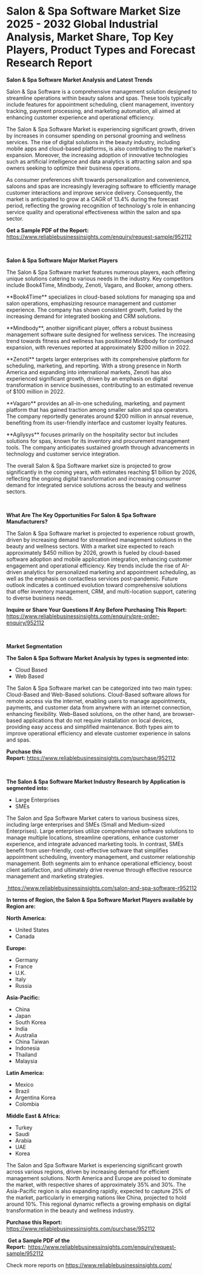 <p><h1>Salon & Spa Software Market Size 2025 - 2032 Global Industrial Analysis, Market Share, Top Key Players, Product Types and Forecast Research Report</h1></p><p><strong>Salon & Spa Software Market Analysis and Latest Trends</strong></p>
<p><p>Salon & Spa Software is a comprehensive management solution designed to streamline operations within beauty salons and spas. These tools typically include features for appointment scheduling, client management, inventory tracking, payment processing, and marketing automation, all aimed at enhancing customer experience and operational efficiency.</p><p>The Salon & Spa Software Market is experiencing significant growth, driven by increases in consumer spending on personal grooming and wellness services. The rise of digital solutions in the beauty industry, including mobile apps and cloud-based platforms, is also contributing to the market's expansion. Moreover, the increasing adoption of innovative technologies such as artificial intelligence and data analytics is attracting salon and spa owners seeking to optimize their business operations.</p><p>As consumer preferences shift towards personalization and convenience, saloons and spas are increasingly leveraging software to efficiently manage customer interactions and improve service delivery. Consequently, the market is anticipated to grow at a CAGR of 13.4% during the forecast period, reflecting the growing recognition of technology's role in enhancing service quality and operational effectiveness within the salon and spa sector.</p></p>
<p><strong>Get a Sample PDF of the Report:&nbsp;</strong> <a href="https://www.reliablebusinessinsights.com/enquiry/request-sample/952112?utm_campaign=2983&utm_medium=2&utm_source=Github&utm_content=ia&utm_term=06032025&utm_id=salon-spa-software">https://www.reliablebusinessinsights.com/enquiry/request-sample/952112</a></p>
<p>&nbsp;</p>
<p><strong>Salon & Spa Software Major Market Players</strong></p>
<p><p>The Salon & Spa Software market features numerous players, each offering unique solutions catering to various needs in the industry. Key competitors include Book4Time, Mindbody, Zenoti, Vagaro, and Booker, among others.</p><p>**Book4Time** specializes in cloud-based solutions for managing spa and salon operations, emphasizing resource management and customer experience. The company has shown consistent growth, fueled by the increasing demand for integrated booking and CRM solutions.</p><p>**Mindbody**, another significant player, offers a robust business management software suite designed for wellness services. The increasing trend towards fitness and wellness has positioned Mindbody for continued expansion, with revenues reported at approximately $200 million in 2022. </p><p>**Zenoti** targets larger enterprises with its comprehensive platform for scheduling, marketing, and reporting. With a strong presence in North America and expanding into international markets, Zenoti has also experienced significant growth, driven by an emphasis on digital transformation in service businesses, contributing to an estimated revenue of $100 million in 2022.</p><p>**Vagaro** provides an all-in-one scheduling, marketing, and payment platform that has gained traction among smaller salon and spa operators. The company reportedly generates around $200 million in annual revenue, benefiting from its user-friendly interface and customer loyalty features.</p><p>**Agilysys** focuses primarily on the hospitality sector but includes solutions for spas, known for its inventory and procurement management tools. The company anticipates sustained growth through advancements in technology and customer service integration.</p><p>The overall Salon & Spa Software market size is projected to grow significantly in the coming years, with estimates reaching $1 billion by 2026, reflecting the ongoing digital transformation and increasing consumer demand for integrated service solutions across the beauty and wellness sectors.</p></p>
<p>&nbsp;</p>
<p><strong>What Are The Key Opportunities For Salon & Spa Software Manufacturers?</strong></p>
<p><p>The Salon & Spa Software market is projected to experience robust growth, driven by increasing demand for streamlined management solutions in the beauty and wellness sectors. With a market size expected to reach approximately $450 million by 2026, growth is fueled by cloud-based software adoption and mobile application integration, enhancing customer engagement and operational efficiency. Key trends include the rise of AI-driven analytics for personalized marketing and appointment scheduling, as well as the emphasis on contactless services post-pandemic. Future outlook indicates a continued evolution toward comprehensive solutions that offer inventory management, CRM, and multi-location support, catering to diverse business needs.</p></p>
<p><strong>Inquire or Share Your Questions If Any Before Purchasing This Report:</strong> <a href="https://www.reliablebusinessinsights.com/enquiry/pre-order-enquiry/952112?utm_campaign=2983&utm_medium=2&utm_source=Github&utm_content=ia&utm_term=06032025&utm_id=salon-spa-software">https://www.reliablebusinessinsights.com/enquiry/pre-order-enquiry/952112</a></p>
<p>&nbsp;</p>
<p><strong>Market Segmentation</strong></p>
<p><strong>The Salon & Spa Software Market Analysis by types is segmented into:</strong></p>
<p><ul><li>Cloud Based</li><li>Web Based</li></ul></p>
<p><p>The Salon & Spa Software market can be categorized into two main types: Cloud-Based and Web-Based solutions. Cloud-Based software allows for remote access via the internet, enabling users to manage appointments, payments, and customer data from anywhere with an internet connection, enhancing flexibility. Web-Based solutions, on the other hand, are browser-based applications that do not require installation on local devices, providing easy access and simplified maintenance. Both types aim to improve operational efficiency and elevate customer experience in salons and spas.</p></p>
<p><strong>Purchase this Report:&nbsp;</strong><a href="https://www.reliablebusinessinsights.com/purchase/952112?utm_campaign=2983&utm_medium=2&utm_source=Github&utm_content=ia&utm_term=06032025&utm_id=salon-spa-software">https://www.reliablebusinessinsights.com/purchase/952112</a></p>
<p>&nbsp;</p>
<p><strong>The Salon & Spa Software Market Industry Research by Application is segmented into:</strong></p>
<p><ul><li>Large Enterprises</li><li>SMEs</li></ul></p>
<p><p>The Salon and Spa Software Market caters to various business sizes, including large enterprises and SMEs (Small and Medium-sized Enterprises). Large enterprises utilize comprehensive software solutions to manage multiple locations, streamline operations, enhance customer experience, and integrate advanced marketing tools. In contrast, SMEs benefit from user-friendly, cost-effective software that simplifies appointment scheduling, inventory management, and customer relationship management. Both segments aim to enhance operational efficiency, boost client satisfaction, and ultimately drive revenue through effective resource management and marketing strategies.</p></p>
<p><a href="https://www.reliablebusinessinsights.com/salon-and-spa-software-r952112?utm_campaign=2983&utm_medium=2&utm_source=Github&utm_content=ia&utm_term=06032025&utm_id=salon-spa-software">&nbsp;https://www.reliablebusinessinsights.com/salon-and-spa-software-r952112</a></p>
<p><strong>In terms of Region, the Salon & Spa Software Market Players available by Region are:</strong></p>
<p>
    <p> <strong> North America: </strong>
        <ul>
            <li>United States</li>
            <li>Canada</li>
        </ul>
        </p> 
    <p> <strong> Europe: </strong>
        <ul>
            <li>Germany</li>
            <li>France</li>
            <li>U.K.</li>
            <li>Italy</li>
            <li>Russia</li>
        </ul>
        </p> 
    <p> <strong> Asia-Pacific: </strong>
        <ul>
            <li>China</li>
            <li>Japan</li>
            <li>South Korea</li>
            <li>India</li>
            <li>Australia</li>
            <li>China Taiwan</li>
            <li>Indonesia</li>
            <li>Thailand</li>
            <li>Malaysia</li>
        </ul>
        </p> 
    <p> <strong> Latin America: </strong>
        <ul>
            <li>Mexico</li>
            <li>Brazil</li>
            <li>Argentina Korea</li>
            <li>Colombia</li>
        </ul>
        </p> 
    <p> <strong> Middle East & Africa: </strong>
        <ul>
            <li>Turkey</li>
            <li>Saudi</li>
            <li>Arabia</li>
            <li>UAE</li>
            <li>Korea</li>
        </ul>
    </p>
    </p>
<p><p>The Salon and Spa Software Market is experiencing significant growth across various regions, driven by increasing demand for efficient management solutions. North America and Europe are poised to dominate the market, with respective shares of approximately 35% and 30%. The Asia-Pacific region is also expanding rapidly, expected to capture 25% of the market, particularly in emerging nations like China, projected to hold around 10%. This regional dynamic reflects a growing emphasis on digital transformation in the beauty and wellness industry.</p></p>
<p><strong>Purchase this Report: </strong><a href="https://www.reliablebusinessinsights.com/purchase/952112?utm_campaign=2983&utm_medium=2&utm_source=Github&utm_content=ia&utm_term=06032025&utm_id=salon-spa-software">https://www.reliablebusinessinsights.com/purchase/952112</a></p>
<p>&nbsp;<strong>Get a Sample PDF of the Report:&nbsp;&nbsp;</strong><a href="https://www.reliablebusinessinsights.com/enquiry/request-sample/952112?utm_campaign=2983&utm_medium=2&utm_source=Github&utm_content=ia&utm_term=06032025&utm_id=salon-spa-software">https://www.reliablebusinessinsights.com/enquiry/request-sample/952112</a></p>
<p><strong></strong></p>
<p>Check more reports on <a href="https://www.reliablebusinessinsights.com/?utm_campaign=2983&utm_medium=2&utm_source=Github&utm_content=ia&utm_term=06032025&utm_id=salon-spa-software">https://www.reliablebusinessinsights.com/</a></p>